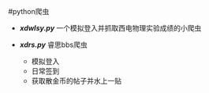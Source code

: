 #python爬虫

+ ***xdwlsy.py*** 一个模拟登入并抓取西电物理实验成绩的小爬虫

+ ***xdrs.py*** 睿思bbs爬虫
    
    + 模拟登入
    + 日常签到
    + 获取散金币的帖子并水上一贴
